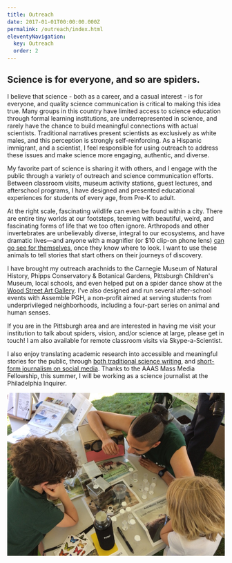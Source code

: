 ```yaml
---
title: Outreach
date: 2017-01-01T00:00:00.000Z
permalink: /outreach/index.html
eleventyNavigation:
  key: Outreach
  order: 2
---
```


## Science is for everyone, and so are spiders.

I believe that science - both as a career, and a casual interest - is for everyone, and quality science communication is critical to making this idea true. Many groups in this country have limited access to science education through formal learning institutions, are underrepresented in science, and rarely have the chance to build meaningful connections with actual scientists. Traditional narratives present scientists as exclusively as white males, and this perception is strongly self-reinforcing. As a Hispanic immigrant, and a scientist, I feel responsible for using outreach to address these issues and make science more engaging, authentic, and diverse.

My favorite part of science is sharing it with others, and I engage with the public through a variety of outreach and science communication efforts. Between classroom visits, museum activity stations, guest lectures, and afterschool programs, I have designed and presented educational experiences for students of every age, from Pre-K to adult.

At the right scale, fascinating wildlife can even be found within a city. There are entire tiny worlds at our footsteps, teeming with beautiful, weird, and fascinating forms of life that we too often ignore. Arthropods and other invertebrates are unbelievably diverse, integral to our ecosystems, and have dramatic lives—and anyone with a magnifier (or \$10 clip-on phone lens) [can go see for themselves](http://bit.do/PGHKidsMacro), once they know where to look. I want to use these animals to tell stories that start others on their journeys of discovery.

I have brought my outreach arachnids to the Carnegie Museum of Natural History, Phipps Conservatory & Botanical Gardens, Pittsburgh Children's Museum, local schools, and even helped put on a spider dance show at the [Wood Street Art Gallery](http://woodstreetgalleries.org/portfolio-view/all-around-us/). I've also designed and run several after-school events with Assemble PGH, a non-profit aimed at serving students from underprivileged neighborhoods, including a four-part series on animal and human senses.

If you are in the Pittsburgh area and are interested in having me visit your institution to talk about spiders, vision, and/or science at large, please get in touch! I am also available for remote classroom visits via Skype-a-Scientist.

I also enjoy translating academic research into accessible and meaningful stories for the public, through [both traditional science writing](https://medium.com/arachnofiles), and [short-form journalism on social media](https://twitter.com/search?vertical=default&q=%23arachno19%20from%3Aspiderdaynight&src=typd). Thanks to the AAAS Mass Media Fellowship, this summer, I will be working as a science journalist at the Philadelphia Inquirer.

![null](/static/img/sae_outreach.jpg)
